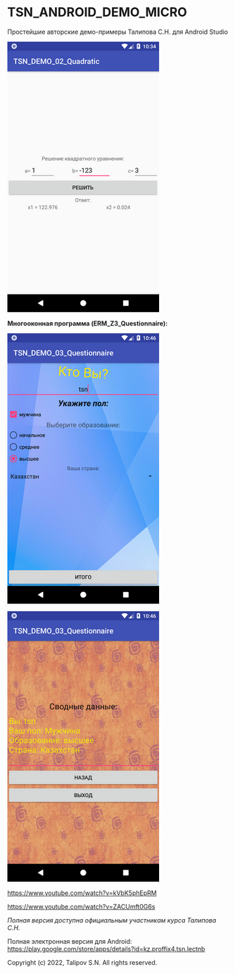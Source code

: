 # TSN_ANDROID_DEMO_MICRO
Простейшие авторские демо-примеры Талипова С.Н. для Android Studio


![Screenshot](screenshot.png)

**Многооконная программа (ERM_Z3_Questionnaire):**

![Screenshot](screenshot1.png)

![Screenshot](screenshot2.png)

https://www.youtube.com/watch?v=kVbK5phEpRM

https://www.youtube.com/watch?v=ZACUmft0G6s


_Полная версия доступна официальным участникам курса Талипова С.Н._

Полная электронная версия для Android: https://play.google.com/store/apps/details?id=kz.proffix4.tsn.lectnb

Copyright (c) 2022, Talipov S.N.
All rights reserved.

